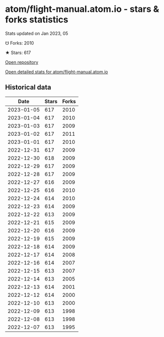# atom/flight-manual.atom.io - stars & forks statistics

Stats updated on Jan 2023, 05

☋ Forks: 2010

★ Stars: 617

[Open repository](https://github.com/atom/flight-manual.atom.io)

[Open detailed stats for atom/flight-manual.atom.io](https://reviewgithub.com/rep/atom/flight-manual.atom.io)

## Historical data
| Date | Stars | Forks |
|------|-------|-------|
| 2023-01-05 | 617 | 2010 | 
| 2023-01-04 | 617 | 2010 | 
| 2023-01-03 | 617 | 2009 | 
| 2023-01-02 | 617 | 2011 | 
| 2023-01-01 | 617 | 2010 | 
| 2022-12-31 | 617 | 2009 | 
| 2022-12-30 | 618 | 2009 | 
| 2022-12-29 | 617 | 2009 | 
| 2022-12-28 | 617 | 2009 | 
| 2022-12-27 | 616 | 2009 | 
| 2022-12-25 | 616 | 2010 | 
| 2022-12-24 | 614 | 2010 | 
| 2022-12-23 | 614 | 2009 | 
| 2022-12-22 | 613 | 2009 | 
| 2022-12-21 | 615 | 2009 | 
| 2022-12-20 | 616 | 2009 | 
| 2022-12-19 | 615 | 2009 | 
| 2022-12-18 | 614 | 2009 | 
| 2022-12-17 | 614 | 2008 | 
| 2022-12-16 | 614 | 2007 | 
| 2022-12-15 | 613 | 2007 | 
| 2022-12-14 | 613 | 2005 | 
| 2022-12-13 | 614 | 2001 | 
| 2022-12-12 | 614 | 2000 | 
| 2022-12-10 | 613 | 2000 | 
| 2022-12-09 | 613 | 1998 | 
| 2022-12-08 | 613 | 1998 | 
| 2022-12-07 | 613 | 1995 | 

